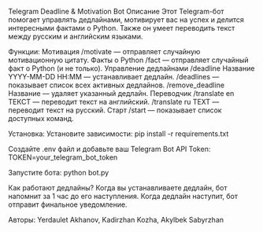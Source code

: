 Telegram Deadline & Motivation Bot
Описание
Этот Telegram-бот помогает управлять дедлайнами, мотивирует вас на успех и делится интересными фактами о Python. Также он умеет переводить текст между русским и английским языками.

Функции:
   Мотивация
/motivate — отправляет случайную мотивационную цитату.
Факты о Python
/fact — отправляет случайный факт о Python (и не только).
   Управление дедлайнами
/deadline Название YYYY-MM-DD HH:MM — устанавливает дедлайн.
/deadlines — показывает список всех активных дедлайнов.
/remove_deadline Название — удаляет указанный дедлайн.
   Переводчик
/translate en ТЕКСТ — переводит текст на английский.
/translate ru TEXT — переводит текст на русский.
   Старт
/start — показывает список доступных команд.


Установка:
   Установите зависимости:
pip install -r requirements.txt

   Создайте .env файл и добавьте ваш Telegram Bot API Token:
TOKEN=your_telegram_bot_token

   Запустите бота:
python bot.py

   Как работают дедлайны?
Когда вы устанавливаете дедлайн, бот напомнит за 1 час до его наступления.
Когда дедлайн наступит, бот отправит финальное уведомление.

   Авторы:
Yerdaulet Akhanov, Kadirzhan Kozha, Akylbek Sabyrzhan
